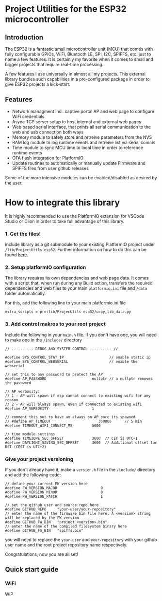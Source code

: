 # Project Utilities for the ESP32 microcontroller

## Introduction

The ESP32 is a fantastic small microcontroller unit (MCU) that comes with fully configurable GPIOs, WiFi, Bluetooth LE, SPI, I2C, SPIFFS, etc. just to name a few features. It is certainly my favorite when it comes to small and bigger projects that require real-time processing. 

A few features I use universally in almost all my projects. This external library bundles such capabilities in a pre-configured package in order to give ESP32 projects a kick-start.

## Features
- Network managment incl. captive portal AP and web page to configure WiFi credentials
- Async TCP server setup to host internal and external web pages
- Web based serial interface, that prints all serial communication to the web and usb connection both ways
- Memory module to safely store and retreive parameters from the NVS
- RAM log module to log runtime events and retreive list via serial comms
- Time module to sync MCU time to local time in order to reference runtime events
- OTA flash integration for PlatformIO
- Update routines to automatically or manually update Firmware and SPIFFS files from user github releases

Some of the more intensive modules can be enabled/disabled as desired by the user. 


# How to integrate this library 

It is highly recommended to use the PlatformIO extension for VSCode Studio or Clion in order to take full advantage of this library.

### 1. Get the files!
include library as a git submodule to your existing PlatformIO project under `/lib/ProjectUtils-esp32`. Further information on how to do this can be found [here]([https://docs.platformio.org/en/latest/projectconf/sections/platformio/options/directory/lib_dir.html]).

### 2. Setup platformIO configuration
The library requires its own dependencies and web page data. It comes with a script that, when run during any Build action, transfers the required dependencies and web files to your main `platformio.ini` file and `/data` folder automatically.

For this, add the following line to your main platformio.ini file

`extra_scripts = pre:lib/ProjecUtils-esp32/copy_lib_data.py`


### 3. Add control makros to your root project
Include the following in your `main.h` file. If you don't have one, you will need to make one in the `/include/` directory

```
// ---------- DEBUG AND SYSTEM CONTROL ---------- //

#define SYS_CONTROL_STAT_IP                     // enable static ip
#define SYS_CONTROL_WEBSERIAL                   // enable the webserial

// set this to any password to protect the AP
#define AP_PASSWORD                     nullptr // a nullptr removes the password

// AP verbosity:
// 1 - AP will spawn if esp cannot connect to existing wifi for any reason
// 2 - AP will always spawn, even if connected to existing wifi
#define AP_VERBOSITY                    1

// comment this out to have an always on AP once its spawned
// #define AP_TIMEOUT                      300000      // 5 min
#define TIMEOUT_WIFI_CONNECT_MS         5000

// time module settings
#define TIMEZONE_SEC_OFFSET             3600  // CET is UTC+1
#define DAYLIGHT_SAVING_SEC_OFFSET      3600  // Additional offset for DST (CEST is UTC+2)
```

### Give your project versioning
If you don't already have it, make a `version.h` file in the `/include/` directory and add the following code:

```
// define your current FW version here
#define FW_VERSION_MAJOR                    0
#define FW_VERSION_MINOR                    0
#define FW_VERSION_PATCH                    1

// set the github user and source repo here
#define GITHUB_REPO     "your-user/your-repository"
// enter the name of the firmware bin file here. A <version> string will be replaced by the FW version
#define GITHUB_FW_BIN   "project_<version>.bin"
// enter the name of the compiled filesystem binary here
#define GITHUB_FS_BIN   "spiffs.bin"
```

you will need to replace the `your-user` and `your-repository` with your github user name and the root project repository name respectively.

Congratulations, now you are all set!


## Quick start guide

### WiFi

WIP



